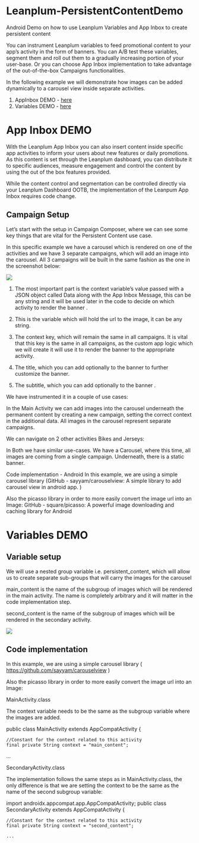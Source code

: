 # Leanplum-PersistentContentDemo
Android Demo on how to use Leanplum Variables and App Inbox to create persistent content

You can instrument Leanplum variables to feed promotional content to your app’s activity in the form of banners. You can A/B test these variables, segment them and roll out them to a gradually increasing portion of your user-base. Or you can choose App Inbox implementation to take advantage of the out-of-the-box Campaigns functionalities.

In the following example we will demonstrate how images can be added dynamically to a carousel view inside separate activities.

1. AppInbox DEMO - [here](#app-inbox-demo)
2. Variables DEMO - [here](#variables-demo)

# App Inbox DEMO

With the Leanplum App Inbox you can also insert content inside specific app activities to inform your users about new features or daily promotions. As this content is set through the Leanplum dashboard, you  can distribute it to specific audiences, measure engagement and control the content by using the out of the box features provided.

While the content control and segmentation can be controlled directly via your Leanplum Dashboard OOTB, the implementation of the Leanpum App Inbox requires code change.

## Campaign Setup
Let’s start with the setup in Campaign Composer, where we can see some key things that are vital for the Persistent Content use case. 

In this specific example we have a carousel which is rendered on one of the activities and we have 3 separate campaigns, which will add an image into the carousel. All 3 campaigns will be built in the same fashion as the one in the screenshot below:

<img src="https://github.com/Leanplum/Leanplum-PersistentContentDemo/blob/master/appinbox_demo.png"/>

1. The most important part is the context variable’s value passed with a JSON object called Data along with the App Inbox Message, this can be any string and it will be used later in the code to decide on which activity to render the banner .

2. This is the variable which will hold the url to the image, it can be any string.

3. The context key, which will remain the same in all campaigns. It is vital that this key is the same in all campaigns, as the custom app logic which we will create it will use it to render the banner  to the appropriate activity.

4. The title, which you can add optionally to the banner  to further customize the  banner.

5. The subtitle, which you can add optionally to the banner .

We have instrumented it in a couple of use cases:

In the Main Activity we can add images into the carousel underneath the permanent content by creating a new campaign, setting the correct context in the additional data. All images in the carousel represent separate campaigns.

We can navigate on 2 other activities Bikes and Jerseys:

In Both we have similar use-cases. We have a Carousel, where this time, all images are coming from a single campaign. Underneath, there is a static banner.
 

Code implementation - Android
In this example, we are using a simple carousel library (GitHub - sayyam/carouselview: A simple library to add carousel view in android app. )

Also the picasso library in order to more easily convert the image url into an Image: GitHub - square/picasso: A powerful image downloading and caching library for Android 


# Variables DEMO

## Variable setup

We will use a nested group variable i.e. persistent_content, which will allow us to create separate sub-groups that will carry the images for the carousel

main_content is the name of the subgroup of images which will be rendered in the main activity. The name is completely arbitrary and it will matter in the code implementation step.

second_content is the name of the subgroup of images which will be rendered in the secondary activity. 

<img src="https://github.com/Leanplum/Leanplum-PersistentContentDemo/blob/master/vars_demo.png"/>

## Code implementation

In this example, we are using a simple carousel library ( <a>https://github.com/sayyam/carouselview</a> )

Also the picasso library in order to more easily convert the image url into an Image: 


MainActivity.class

The context variable needs to be the same as the subgroup variable where the images are added.


public class MainActivity extends AppCompatActivity {

    //Constant for the context related to this activity
    final private String context = "main_content";

  ...

SecondaryActivity.class

The implementation follows the same steps as in MainActivity.class, the only difference is that we are setting the context to be the same as the name of the second subgroup variable:


import androidx.appcompat.app.AppCompatActivity;
public class SecondaryActivity extends AppCompatActivity {

    //Constant for the context related to this activity
    final private String context = "second_content";
    
    ...
